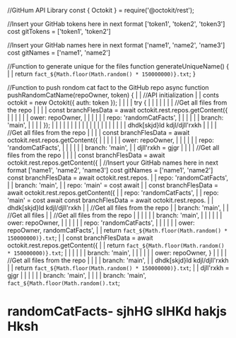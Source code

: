 //GitHum API Library
const { Octokit } = require('@octokit/rest');

//Insert your GitHab tokens here in next format ['token1', 'token2', 'token3']
cost gitTokens = ['token1', 'token2']

//Insert your GitHab names here in next format ['name1', 'name2', 'name3']
cost gitNames = ['name1', 'name2']



//Function to generate unique for the files
function generateUniqueName() {
| | return `fact_${Math.floor(Math.random() * 150000000)}.txt`;
}


//Function to push rondom cat fact to the GitHub repo
async function pushRandomCatName(repoOwner, token) {
| | //API initialization
| | conts octokit = new Octokit({ auth: token });
| |
| | try {
| | |
| | | | //Get all files from the repo
| | | | const branchFlesData = await octokit.rest.repos.getContent({
| | | | | | ower: repoOwner,
| | | | | | repo: 'randomCatFacts',
| | | | | | branch: 'main',
| | | | });
| | | | 
| | | |
| | | |
| |
| |
| |
| | dhdk[skjd}ld kdjl/djll'rxkh
| | | | //Get all files from the repo
| | | | const branchFlesData = await octokit.rest.repos.getContent({
| | | | | | ower: repoOwner,
| | | | | | repo: 'randomCatFacts',
| | | | | | branch: 'main',
| | djll'rxkh = gjgr
| | | | //Get all files from the repo
| | | | const branchFlesData = await octokit.rest.repos.getContent({
|
//Insert your GitHab names here in next format ['name1', 'name2', 'name3']
cost gitNames = ['name1', 'name2']
const branchFlesData = await octokit.rest.repos.
 | | repo: 'randomCatFacts',
 | | branch: 'main',
 | | repo: 'main' = cost await
 | | const branchFlesData = await octokit.rest.repos.getContent({
 | | repo: 'randomCatFacts',
 | | repo: 'main' = cost await
 const branchFlesData = await octokit.rest.repos.
 | | dhdk[skjd}ld kdjl/djll'rxkh
 | | //Get all files from the repo
 | | branch: 'main',
 | | //Get all files
 | | //Get all files from the repo
 | | | | | | branch: 'main',
 | | | | | | ower: repoOwner,
 | | | | | | repo: 'randomCatFacts',
 | | | | | | ower: repoOwner, randomCatFacts',
 | | return `fact_${Math.floor(Math.random() * 150000000)}.txt`;
 | | const branchFlesData = await octokit.rest.repos.getContent({
 | | return `fact_${Math.floor(Math.random() * 150000000)}.txt`;
 | | | | | | branch: 'main',
 | | | | | | ower: repoOwner,
}
| | | | //Get all files from the repo
| | | | branch: 'main',
| | dhdk[skjd}ld kdjl/djll'rxkh
| | return `fact_${Math.floor(Math.random() * 150000000)}.txt`;
| | djll'rxkh = gjgr
| | | | | | branch: 'main',
| | | | branch: 'main', `fact_${Math.floor(Math.random().txt`;
# randomCatFacts- sjhHG slHKd  hakjs Hksh
